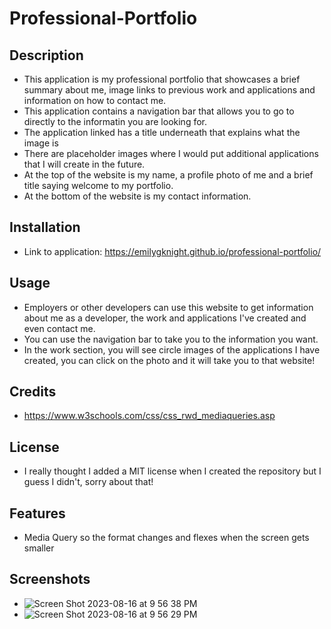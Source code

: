 # Professional-Portfolio

## Description
- This application is my professional portfolio that showcases a brief summary about me, image links to previous work and applications and information on how to contact me.
- This application contains a navigation bar that allows you to go to directly to the informatin you are looking for.
- The application linked has a title underneath that explains what the image is
- There are placeholder images where I would put additional applications that I will create in the future.
- At the top of the website is my name, a profile photo of me and a brief title saying welcome to my portfolio.
- At the bottom of the website is my contact information.

## Installation

- Link to application: https://emilygknight.github.io/professional-portfolio/

## Usage 

- Employers or other developers can use this website to get information about me as a developer, the work and applications I've created and even contact me.
- You can use the navigation bar to take you to the information you want.
- In the work section, you will see circle images of the applications I have created, you can click on the photo and it will take you to that website!

## Credits

- https://www.w3schools.com/css/css_rwd_mediaqueries.asp 

## License 

- I really thought I added a MIT license when I created the repository but I guess I didn't, sorry about that! 

## Features 

- Media Query so the format changes and flexes when the screen gets smaller 

## Screenshots

- ![Screen Shot 2023-08-16 at 9 56 38 PM](https://github.com/emilygknight/professional-portfolio/assets/138501781/8942bd43-086e-46ee-ab5e-62aeadd7b776)
- ![Screen Shot 2023-08-16 at 9 56 29 PM](https://github.com/emilygknight/professional-portfolio/assets/138501781/22332b6c-6c40-421a-a57a-4c51fabd436f)


